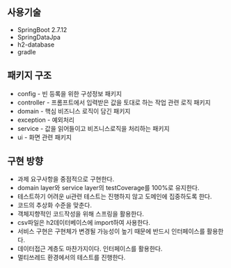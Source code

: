 ## 사용기술
- SpringBoot 2.7.12
- SpringDataJpa
- h2-database
- gradle

## 패키지 구조
- config - 빈 등록을 위한 구성정보 패키지
- controller - 프롬프트에서 입력받은 값을 토대로 하는 작업 관련 로직 패키지
- domain - 핵심 비즈니스 로직이 담긴 패키지
- exception - 예외처리
- service - 값을 읽어들이고 비즈니스로직을 처리하는 패키지
- ui - 화면 관련 패키지

## 구현 방향
- 과제 요구사항을 중점적으로 구현한다.
- domain layer와 service layer의 testCoverage를 100%로 유지한다.
- 테스트하기 어려운 ui관련 테스트는 진행하지 않고 도메인에 집중하도록 한다.
- 코드의 추상화 수준을 맞춘다.
- 객체지향적인 코드작성을 위해 스프링을 활용한다.
- csv파일은 h2데이터베이스에 import하여 사용한다.
- 서비스 구현은 구현체가 변경될 가능성이 높기 때문에 반드시 인터페이스를 활용한다.
- 데이터접근 계층도 마찬가지이다. 인터페이스를 활용한다.
- 멀티쓰레드 환경에서의 테스트를 진행한다.
